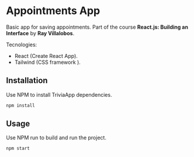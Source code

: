 # Appointments App

Basic app for saving appointments. Part of the course **React.js: Building an Interface** by **Ray Villalobos**.


Tecnologies:

* React (Create React App).
* Tailwind (CSS framework ).


## Installation

Use NPM to install TriviaApp dependencies.

```bash
npm install
```

## Usage

Use NPM run to build and run the project.
```bash
npm start
```

